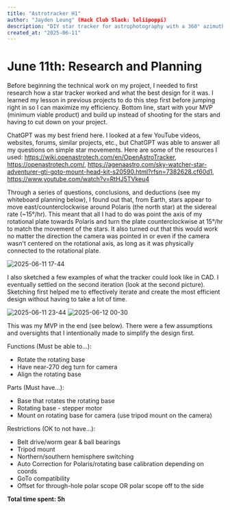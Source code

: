 ```yaml
---
title: "Astrotracker H1"
author: "Jayden Leung" (Hack Club Slack: loliipoppi)
description: "DIY star tracker for astrophotography with a 360° azimuthal axis, adjustable tilt, and automatic North Pole finding."
created_at: "2025-06-11"
---
```


# June 11th: Research and Planning

Before beginning the technical work on my project, I needed to first research how a star tracker worked and what the best design for it was. I learned my lesson in previous projects to do this step first before jumping right in so I can maximize my efficiency. Bottom line, start with your MVP (minimum viable product) and build up instead of shooting for the stars and having to cut down on your project.

ChatGPT was my best friend here. I looked at a few YouTube videos, websites, forums, similar projects, etc., but ChatGPT was able to answer all my questions on simple star movements. Here are some of the resources I used: https://wiki.openastrotech.com/en/OpenAstroTracker, https://openastrotech.com/, https://agenaastro.com/sky-watcher-star-adventurer-gti-goto-mount-head-kit-s20590.html?rfsn=7382628.cf60d1, https://www.youtube.com/watch?v=RtHJ5TVkeu4

Through a series of questions, conclusions, and deductions (see my whiteboard planning below), I found out that, from Earth, stars appear to move east/counterclockwise around Polaris (the north star) at the sidereal rate (~15°/hr). This meant that all I had to do was point the axis of my rotational plate towards Polaris and turn the plate counterclockwise at 15°/hr to match the movement of the stars. It also turned out that this would work no matter the direction the camera was pointed in or even if the camera wasn't centered on the rotational axis, as long as it was physically connected to the rotational plate.

![2025-06-11 17-44](https://github.com/user-attachments/assets/c219f0d9-f97c-430a-8c27-108103f690e2)

I also sketched a few examples of what the tracker could look like in CAD. I eventually settled on the second iteration (look at the second picture). Sketching first helped me to effectively iterate and create the most efficient design without having to take a lot of time.

![2025-06-11 23-44](https://github.com/user-attachments/assets/b3ccc74e-d53e-40a7-9913-1e3c0901fccb)
![2025-06-12 00-30](https://github.com/user-attachments/assets/65bff95a-f332-4908-92cd-7ebe3311ecb5)


This was my MVP in the end (see below). There were a few assumptions and oversights that I intentionally made to simplify the design first.

Functions (Must be able to…):
- Rotate the rotating base
- Have near-270 deg turn for camera
- Align the rotating base

Parts (Must have…):
- Base that rotates the rotating base
- Rotating base - stepper motor
- Mount on rotating base for camera (use tripod mount on the camera)

Restrictions (OK to not have…):
- Belt drive/worm gear & ball bearings
- Tripod mount
- Northern/southern hemisphere switching
- Auto Correction for Polaris/rotating base calibration depending on coords
- GoTo compatibility
- Offset for through-hole polar scope OR polar scope off to the side

**Total time spent: 5h**
